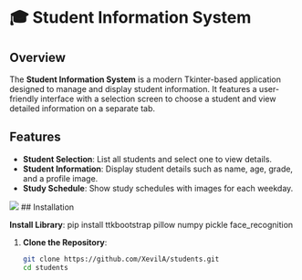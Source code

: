 # 🎓 Student Information System

## Overview

The **Student Information System** is a modern Tkinter-based application designed to manage and display student information. It features a user-friendly interface with a selection screen to choose a student and view detailed information on a separate tab.

## Features

- **Student Selection**: List all students and select one to view details.
- **Student Information**: Display student details such as name, age, grade, and a profile image.
- **Study Schedule**: Show study schedules with images for each weekday.

<img src= "app.jpg">
## Installation

**Install Library**:
   pip install ttkbootstrap pillow numpy pickle face_recognition


1. **Clone the Repository**:
   ```bash
   git clone https://github.com/XevilA/students.git
   cd students

